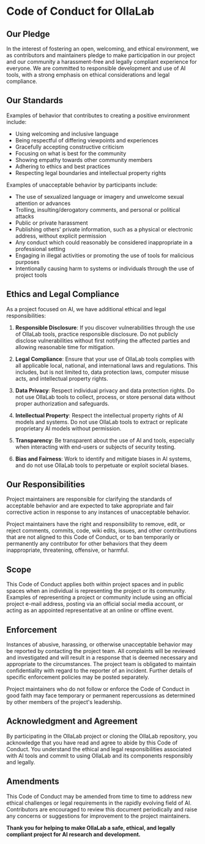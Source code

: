# Code of Conduct for OllaLab

## Our Pledge

In the interest of fostering an open, welcoming, and ethical environment, we as contributors and maintainers pledge to make participation in our project and our community a harassment-free and legally compliant experience for everyone. We are committed to responsible development and use of AI tools, with a strong emphasis on ethical considerations and legal compliance.

## Our Standards

Examples of behavior that contributes to creating a positive environment include:

* Using welcoming and inclusive language
* Being respectful of differing viewpoints and experiences
* Gracefully accepting constructive criticism
* Focusing on what is best for the community
* Showing empathy towards other community members
* Adhering to ethics and best practices
* Respecting legal boundaries and intellectual property rights

Examples of unacceptable behavior by participants include:

* The use of sexualized language or imagery and unwelcome sexual attention or advances
* Trolling, insulting/derogatory comments, and personal or political attacks
* Public or private harassment
* Publishing others' private information, such as a physical or electronic address, without explicit permission
* Any conduct which could reasonably be considered inappropriate in a professional setting
* Engaging in illegal activities or promoting the use of tools for malicious purposes
* Intentionally causing harm to systems or individuals through the use of project tools

## Ethics and Legal Compliance

As a project focused on AI, we have additional ethical and legal responsibilities:

1. **Responsible Disclosure**: If you discover vulnerabilities through the use of OllaLab tools, practice responsible disclosure. Do not publicly disclose vulnerabilities without first notifying the affected parties and allowing reasonable time for mitigation.

2. **Legal Compliance**: Ensure that your use of OllaLab tools complies with all applicable local, national, and international laws and regulations. This includes, but is not limited to, data protection laws, computer misuse acts, and intellectual property rights.

3. **Data Privacy**: Respect individual privacy and data protection rights. Do not use OllaLab tools to collect, process, or store personal data without proper authorization and safeguards.

4. **Intellectual Property**: Respect the intellectual property rights of AI models and systems. Do not use OllaLab tools to extract or replicate proprietary AI models without permission.

5. **Transparency**: Be transparent about the use of AI and tools, especially when interacting with end-users or subjects of security testing.

6. **Bias and Fairness**: Work to identify and mitigate biases in AI systems, and do not use OllaLab tools to perpetuate or exploit societal biases.

## Our Responsibilities

Project maintainers are responsible for clarifying the standards of acceptable behavior and are expected to take appropriate and fair corrective action in response to any instances of unacceptable behavior.

Project maintainers have the right and responsibility to remove, edit, or reject comments, commits, code, wiki edits, issues, and other contributions that are not aligned to this Code of Conduct, or to ban temporarily or permanently any contributor for other behaviors that they deem inappropriate, threatening, offensive, or harmful.

## Scope

This Code of Conduct applies both within project spaces and in public spaces when an individual is representing the project or its community. Examples of representing a project or community include using an official project e-mail address, posting via an official social media account, or acting as an appointed representative at an online or offline event.

## Enforcement

Instances of abusive, harassing, or otherwise unacceptable behavior may be reported by contacting the project team. All complaints will be reviewed and investigated and will result in a response that is deemed necessary and appropriate to the circumstances. The project team is obligated to maintain confidentiality with regard to the reporter of an incident. Further details of specific enforcement policies may be posted separately.

Project maintainers who do not follow or enforce the Code of Conduct in good faith may face temporary or permanent repercussions as determined by other members of the project's leadership.

## Acknowledgment and Agreement

By participating in the OllaLab project or cloning the OllaLab repository, you acknowledge that you have read and agree to abide by this Code of Conduct. You understand the ethical and legal responsibilities associated with AI tools and commit to using OllaLab and its components responsibly and legally.

## Amendments

This Code of Conduct may be amended from time to time to address new ethical challenges or legal requirements in the rapidly evolving field of AI. Contributors are encouraged to review this document periodically and raise any concerns or suggestions for improvement to the project maintainers.

**Thank you for helping to make OllaLab a safe, ethical, and legally compliant project for AI research and development.**
